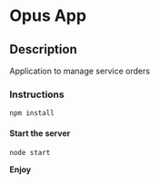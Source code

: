 # Opus App

## Description
Application to manage service orders

### Instructions
```
npm install
```

#### Start the server
```
node start
```

**Enjoy**